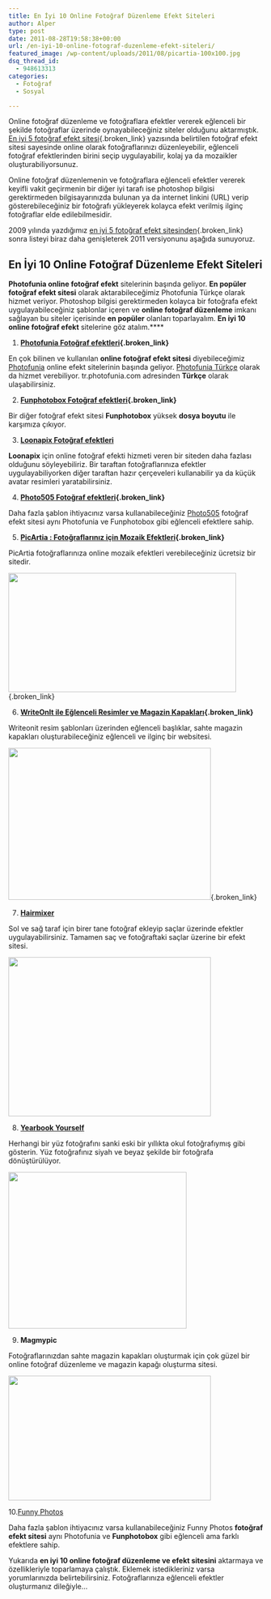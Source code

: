 ```yaml
---
title: En İyi 10 Online Fotoğraf Düzenleme Efekt Siteleri
author: Alper
type: post
date: 2011-08-28T19:58:38+00:00
url: /en-iyi-10-online-fotograf-duzenleme-efekt-siteleri/
featured_image: /wp-content/uploads/2011/08/picartia-100x100.jpg
dsq_thread_id:
  - 948613313
categories:
  - Fotoğraf
  - Sosyal

---
```

Online fotoğraf düzenleme ve fotoğraflara efektler vererek eğlenceli bir şekilde fotoğraflar üzerinde oynayabileceğiniz siteler olduğunu aktarmıştık. [En iyi 5 fotoğraf efekt sitesi][1]{.broken_link} yazısında belirtilen fotoğraf efekt sitesi sayesinde online olarak fotoğraflarınızı düzenleyebilir, eğlenceli fotoğraf efektlerinden birini seçip uygulayabilir, kolaj ya da mozaikler oluşturabiliyorsunuz.

Online fotoğraf düzenlemenin ve fotoğraflara eğlenceli efektler vererek keyifli vakit geçirmenin bir diğer iyi tarafı ise photoshop bilgisi gerektirmeden bilgisayarınızda bulunan ya da internet linkini (URL) verip gösterebileceğiniz bir fotoğrafı yükleyerek kolayca efekt verilmiş ilginç fotoğraflar elde edilebilmesidir.

2009 yılında yazdığımız [en iyi 5 fotoğraf efekt sitesinden][1]{.broken_link} sonra listeyi biraz daha genişleterek 2011 versiyonunu aşağıda sunuyoruz.

## En İyi 10 Online Fotoğraf Düzenleme Efekt Siteleri

**Photofunia online fotoğraf efekt** sitelerinin başında geliyor. **En popüler fotoğraf efekt sitesi** olarak aktarabileceğimiz Photofunia Türkçe olarak hizmet veriyor. Photoshop bilgisi gerektirmeden kolayca bir fotoğrafa efekt uygulayabileceğiniz şablonlar içeren ve **online fotoğraf düzenleme** imkanı sağlayan bu siteler içerisinde **en popüler** olanları toparlayalım. **En iyi 10 online fotoğraf efekt** sitelerine göz atalım.****

1. **[Photofunia Fotoğraf efektleri][2]{.broken_link}**

En çok bilinen ve kullanılan **online fotoğraf efekt sitesi** diyebileceğimiz [Photofunia][3] online efekt sitelerinin başında geliyor. [Photofunia Türkçe][4] olarak da hizmet verebiliyor. tr.photofunia.com adresinden **Türkçe** olarak ulaşabilirsiniz.

2. **[Funphotobox Fotoğraf efektleri][5]{.broken_link}**

Bir diğer fotoğraf efekt sitesi **Funphotobox** yüksek **dosya boyutu** ile karşımıza çıkıyor.

3. **[Loonapix Fotoğraf efektleri][6]**

**Loonapix** için online fotoğraf efekti hizmeti veren bir siteden daha fazlası olduğunu söyleyebiliriz. Bir taraftan fotoğraflarınıza efektler uygulayabiliyorken diğer taraftan hazır çerçeveleri kullanabilir ya da küçük avatar resimleri yaratabilirsiniz.

4. **[Photo505 Fotoğraf efektleri][7]{.broken_link}**

Daha fazla şablon ihtiyacınız varsa kullanabileceğiniz [Photo505][8] fotoğraf efekt sitesi aynı Photofunia ve Funphotobox gibi eğlenceli efektlere sahip.

5. **[PicArtia : Fotoğraflarınız için Mozaik Efektleri][9]{.broken_link}**

PicArtia fotoğraflarınıza online mozaik efektleri verebileceğiniz ücretsiz bir sitedir.

[<img class="alignnone size-full wp-image-6635" title="En İyi 10 Online Fotoğraf Düzenleme Efekt Siteleri" src="https://www.murekkep.org/wp-content/uploads/2011/08/picartia.jpg" alt="" width="450" height="235" srcset="https://www.murekkep.org/wp-content/uploads/2011/08/picartia.jpg 450w, https://www.murekkep.org/wp-content/uploads/2011/08/picartia-300x156.jpg 300w, https://www.murekkep.org/wp-content/uploads/2011/08/picartia-400x208.jpg 400w" sizes="(max-width: 450px) 100vw, 450px" />][10]{.broken_link}

6. **[WriteOnIt ile Eğlenceli Resimler ve Magazin Kapakları][11]{.broken_link}**

Writeonit resim şablonları üzerinden eğlenceli başlıklar, sahte magazin kapakları oluşturabileceğiniz eğlenceli ve ilginç bir websitesi.

[<img class="alignnone size-full wp-image-6634" title="En İyi 10 Online Fotoğraf Düzenleme Efekt Siteleri" src="https://www.murekkep.org/wp-content/uploads/2011/08/writeonit.jpg" alt="" width="400" height="300" srcset="https://www.murekkep.org/wp-content/uploads/2011/08/writeonit.jpg 400w, https://www.murekkep.org/wp-content/uploads/2011/08/writeonit-300x225.jpg 300w" sizes="(max-width: 400px) 100vw, 400px" />][12]{.broken_link}

7. **<a href="https://makeovr.com/hairmixer/" target="_blank" class="broken_link">Hairmixer</a>**

Sol ve sağ taraf için birer tane fotoğraf ekleyip saçlar üzerinde efektler uygulayabilirsiniz. Tamamen saç ve fotoğraftaki saçlar üzerine bir efekt sitesi.

<a href="https://makeovr.com/hairmixer/" target="_blank" class="broken_link"><img class="alignnone size-full wp-image-6632" title="En İyi 10 Online Fotoğraf Düzenleme Efekt Siteleri" src="https://www.murekkep.org/wp-content/uploads/2011/08/hairmixer.jpg" alt="" width="400" height="314" srcset="https://www.murekkep.org/wp-content/uploads/2011/08/hairmixer.jpg 400w, https://www.murekkep.org/wp-content/uploads/2011/08/hairmixer-300x235.jpg 300w" sizes="(max-width: 400px) 100vw, 400px" /></a>

8. **<a href="https://yearbookyourself.com/" target="_blank">Yearbook Yourself</a>**

Herhangi bir yüz fotoğrafını sanki eski bir yıllıkta okul fotoğrafıymış gibi gösterin. Yüz fotoğrafınız siyah ve beyaz şekilde bir fotoğrafa dönüştürülüyor.

<a href="https://yearbookyourself.com/" target="_blank"><img class="alignnone size-full wp-image-6627" title="En İyi 10 Online Fotoğraf Düzenleme Efekt Siteleri" src="https://www.murekkep.org/wp-content/uploads/2011/08/yearbookyourself.jpg" alt="" width="352" height="309" srcset="https://www.murekkep.org/wp-content/uploads/2011/08/yearbookyourself.jpg 352w, https://www.murekkep.org/wp-content/uploads/2011/08/yearbookyourself-300x263.jpg 300w" sizes="(max-width: 352px) 100vw, 352px" /></a>

9. **Magmypic**

Fotoğraflarınızdan sahte magazin kapakları oluşturmak için çok güzel bir online fotoğraf düzenleme ve magazin kapağı oluşturma sitesi.

<img class="alignnone size-full wp-image-6626" title="En İyi 10 Online Fotoğraf Düzenleme Efekt Siteleri" src="https://www.murekkep.org/wp-content/uploads/2011/08/magmypic.jpg" alt="" width="400" height="246" srcset="https://www.murekkep.org/wp-content/uploads/2011/08/magmypic.jpg 400w, https://www.murekkep.org/wp-content/uploads/2011/08/magmypic-300x184.jpg 300w" sizes="(max-width: 400px) 100vw, 400px" /> 

10.<a href="https://funny.pho.to/" target="_blank">Funny Photos</a>

Daha fazla şablon ihtiyacınız varsa kullanabileceğiniz Funny Photos **fotoğraf efekt sitesi** aynı Photofunia ve **Funphotobox** gibi eğlenceli ama farklı efektlere sahip.

Yukarıda **en iyi 10 online fotoğraf düzenleme ve efekt sitesini** aktarmaya ve özellikleriyle toparlamaya çalıştık. Eklemek istedikleriniz varsa yorumlarınızda belirtebilirsiniz. Fotoğraflarınıza eğlenceli efektler oluşturmanız dileğiyle&#8230;

 [1]: https://www.murekkep.org/en-iyi-5-fotograf-efekt-sitesi-1805
 [2]: ../photofunia-ile-resimlerinize-fark-katin-1297 "PhotoFunia ile Resimlerinize Fark Katın"
 [3]: https://www.photofunia.com/
 [4]: https://www.murekkep.org/photofunia-ile-eglenceli-fotograflar-artik-turkce/
 [5]: ../funphotobox-resimleriniz-icin-eglenceli-efektler-1371
 [6]: https://www.murekkep.org/loonapix-ile-fotograflariniza-efektler-ve-cerceveler-katin-avatar-olusturun/
 [7]: ../photo505-ile-fotograflariniza-dijital-efektler-1584
 [8]: https://www.photo505.com/
 [9]: ../picartia-fotograflariniz-icin-mozaik-efektleri-1424
 [10]: https://www.murekkep.org/picartia-fotograflariniz-icin-mozaik-efektleri-1424
 [11]: ../writeonit-ile-eglenceli-resimler-ve-magazin-kapaklari-1401
 [12]: https://www.murekkep.org/writeonit-ile-eglenceli-resimler-ve-magazin-kapaklari-1401